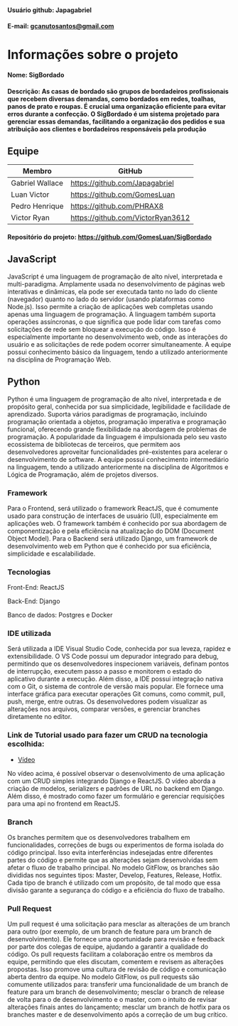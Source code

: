 #### Usuário github: Japagabriel
#### E-mail: gcanutosantos@gmail.com

# Informações sobre o projeto

#### Nome: SigBordado
#### Descrição: As casas de bordado são grupos de bordadeiros profissionais que recebem diversas demandas, como bordados em redes, toalhas, panos de prato e roupas. É crucial uma organização eficiente para evitar erros durante a confecção. O SigBordado é um sistema projetado para gerenciar essas demandas, facilitando a organização dos pedidos e sua atribuição aos clientes e bordadeiros responsáveis pela produção

## Equipe

Membro              | GitHub         |
------------------  | -------------  |
Gabriel Wallace     |  https://github.com/Japagabriel
Luan Victor         |  https://github.com/GomesLuan
Pedro Henrique      |  https://github.com/PHRAX8
Victor Ryan         |  https://github.com/VictorRyan3612


#### Repositório do projeto: https://github.com/GomesLuan/SigBordado

## JavaScript

JavaScript é uma linguagem de programação de alto nível, interpretada e multi-paradigma. Amplamente usada no desenvolvimento de páginas web interativas e dinâmicas, ela pode ser executada tanto no lado do cliente (navegador) quanto no lado do servidor (usando plataformas como Node.js). Isso permite a criação de aplicações web completas usando apenas uma linguagem de programação. A linguagem também suporta operações assíncronas, o que significa que pode lidar com tarefas como solicitações de rede sem bloquear a execução do código. Isso é especialmente importante no desenvolvimento web, onde as interações do usuário e as solicitações de rede podem ocorrer simultaneamente. A equipe possui conhecimento básico da linguagem, tendo a utilizado anteriormente na disciplina de Programação Web.

## Python

Python é uma linguagem de programação de alto nível, interpretada e de propósito geral, conhecida por sua simplicidade, legibilidade e facilidade de aprendizado. Suporta vários paradigmas de programação, incluindo programação orientada a objetos, programação imperativa e programação funcional, oferecendo grande flexibilidade na abordagem de problemas de programação. A popularidade da linguagem é impulsionada pelo seu vasto ecossistema de bibliotecas de terceiros, que permitem aos desenvolvedores aproveitar funcionalidades pré-existentes para acelerar o desenvolvimento de software. A equipe possui conhecimento intermediário na linguagem, tendo a utilizado anteriormente na disciplina de Algoritmos e Lógica de Programação, além de projetos diversos.


### Framework

Para o Frontend, será utilizado o framework ReactJS, que é comumente usado para construção de interfaces de usuário (UI), especialmente em aplicações web. O framework também é conhecido por sua abordagem de componentização e pela eficiência na atualização do DOM (Document Object Model). Para o Backend será utilizado Django, um framework de desenvolvimento web em Python que é conhecido por sua eficiência, simplicidade e escalabilidade.

### Tecnologias

Front-End: ReactJS

Back-End: Django

Banco de dados: Postgres e Docker


### IDE utilizada

Será utilizada a IDE Visual Studio Code, conhecida por sua leveza, rapidez e extensibilidade. O VS Code possui um depurador integrado para debug, permitindo que os desenvolvedores inspecionem variáveis, definam pontos de interrupção, executem passo a passo e monitorem o estado do aplicativo durante a execução. Além disso, a IDE possui integração nativa com o Git, o sistema de controle de versão mais popular. Ele fornece uma interface gráfica para executar operações Git comuns, como commit, pull, push, merge, entre outras. Os desenvolvedores podem visualizar as alterações nos arquivos, comparar versões, e gerenciar branches diretamente no editor.

### Link de Tutorial usado para fazer um CRUD na tecnologia escolhida:
* [Vídeo](https://www.youtube.com/watch?v=u_5d2WOz8Sc)

No vídeo acima, é possível observar o desenvolvimento de uma aplicação com um CRUD simples integrando Django e ReactJS. O vídeo aborda a criação de modelos, serializers e padrões de URL no backend em Django. Além disso, é mostrado como fazer um formulário e gerenciar requisições para uma api no frontend em ReactJS.

### Branch

Os branches permitem que os desenvolvedores trabalhem em funcionalidades, correções de bugs ou experimentos de forma isolada do código principal. Isso evita interferências indesejadas entre diferentes partes do código e permite que as alterações sejam desenvolvidas sem afetar o fluxo de trabalho principal. No modelo GitFlow, os branches são divididas nos seguintes tipos: Master, Develop, Features, Release, Hotfix. Cada tipo de branch é utilizado com um propósito, de tal modo que essa divisão garante a segurança do código e a eficiência do fluxo de trabalho.

### Pull Request

Um pull request é uma solicitação para mesclar as alterações de um branch para outro (por exemplo, de um branch de feature para um branch de desenvolvimento). Ele fornece uma oportunidade para revisão e feedback por parte dos colegas de equipe, ajudando a garantir a qualidade do código. Os pull requests facilitam a colaboração entre os membros da equipe, permitindo que eles discutam, comentem e revisem as alterações propostas. Isso promove uma cultura de revisão de código e comunicação aberta dentro da equipe. No modelo GitFlow, os pull requests são comumente utilizados para: transferir uma funcionalidade de um branch de feature para um branch de desenvolvimento; mesclar o branch de release de volta para o de desenvolvimento e o master, com o intuito de revisar alterações finais antes do lançamento; mesclar um branch de hotfix para os branches master e de desenvolvimento após a correção de um bug crítico.